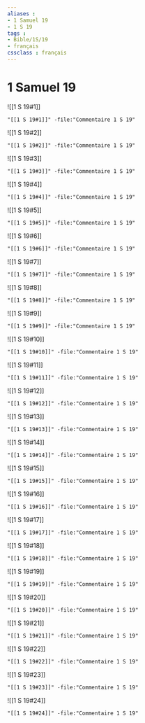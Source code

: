 ```yaml
---
aliases : 
- 1 Samuel 19
- 1 S 19
tags : 
- Bible/1S/19
- français
cssclass : français
---
```


# 1 Samuel 19

![[1 S 19#1]]

```query
"[[1 S 19#1]]" -file:"Commentaire 1 S 19"
```

![[1 S 19#2]]

```query
"[[1 S 19#2]]" -file:"Commentaire 1 S 19"
```

![[1 S 19#3]]

```query
"[[1 S 19#3]]" -file:"Commentaire 1 S 19"
```

![[1 S 19#4]]

```query
"[[1 S 19#4]]" -file:"Commentaire 1 S 19"
```

![[1 S 19#5]]

```query
"[[1 S 19#5]]" -file:"Commentaire 1 S 19"
```

![[1 S 19#6]]

```query
"[[1 S 19#6]]" -file:"Commentaire 1 S 19"
```

![[1 S 19#7]]

```query
"[[1 S 19#7]]" -file:"Commentaire 1 S 19"
```

![[1 S 19#8]]

```query
"[[1 S 19#8]]" -file:"Commentaire 1 S 19"
```

![[1 S 19#9]]

```query
"[[1 S 19#9]]" -file:"Commentaire 1 S 19"
```

![[1 S 19#10]]

```query
"[[1 S 19#10]]" -file:"Commentaire 1 S 19"
```

![[1 S 19#11]]

```query
"[[1 S 19#11]]" -file:"Commentaire 1 S 19"
```

![[1 S 19#12]]

```query
"[[1 S 19#12]]" -file:"Commentaire 1 S 19"
```

![[1 S 19#13]]

```query
"[[1 S 19#13]]" -file:"Commentaire 1 S 19"
```

![[1 S 19#14]]

```query
"[[1 S 19#14]]" -file:"Commentaire 1 S 19"
```

![[1 S 19#15]]

```query
"[[1 S 19#15]]" -file:"Commentaire 1 S 19"
```

![[1 S 19#16]]

```query
"[[1 S 19#16]]" -file:"Commentaire 1 S 19"
```

![[1 S 19#17]]

```query
"[[1 S 19#17]]" -file:"Commentaire 1 S 19"
```

![[1 S 19#18]]

```query
"[[1 S 19#18]]" -file:"Commentaire 1 S 19"
```

![[1 S 19#19]]

```query
"[[1 S 19#19]]" -file:"Commentaire 1 S 19"
```

![[1 S 19#20]]

```query
"[[1 S 19#20]]" -file:"Commentaire 1 S 19"
```

![[1 S 19#21]]

```query
"[[1 S 19#21]]" -file:"Commentaire 1 S 19"
```

![[1 S 19#22]]

```query
"[[1 S 19#22]]" -file:"Commentaire 1 S 19"
```

![[1 S 19#23]]

```query
"[[1 S 19#23]]" -file:"Commentaire 1 S 19"
```

![[1 S 19#24]]

```query
"[[1 S 19#24]]" -file:"Commentaire 1 S 19"
```

